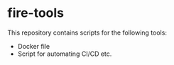 # fire-tools

This repository contains scripts for the following tools:

* Docker file
* Script for automating CI/CD etc.


